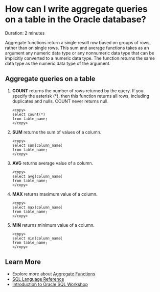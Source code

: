 # How can I write aggregate queries on a table in the Oracle database?

Duration: 2 minutes

Aggregate functions return a single result row based on groups of rows, rather than on single rows. This sum and average functions takes as an argument any numeric data type or any nonnumeric data type that can be implicitly converted to a numeric data type. The function returns the same data type as the numeric data type of the argument.

## Aggregate queries on a table

1. **COUNT** returns the number of rows returned by the query. If you specify the asterisk (*), then this function returns all rows, including duplicates and nulls. COUNT never returns null.

    ```
    <copy>
    select count(*)
    from table_name;
    </copy>
    ```

2. **SUM** returns the sum of values of a column.

    ```
    <copy>
    select sum(column_name)
    from table_name;
    </copy>
    ```

3. **AVG** returns average value of a column.

    ```
    <copy>
    select avg(column_name)
    from table_name;
    </copy>
    ```

4. **MAX** returns maximum value of a column.

    ```
    <copy>
    select max(column_name)
    from table_name;
    </copy>
    ```

5. **MIN** returns minimum value of a column.

    ```
    <copy>
    select min(column_name)
    from table_name;
    </copy>
    ```

## Learn More

* Explore more about [Aggregate Functions](https://docs.oracle.com/database/121/SQLRF/functions003.htm#SQLRF20035)
* [SQL Language Reference](https://docs.oracle.com/en/database/oracle/oracle-database/12.2/sqlrf/Introduction-to-Oracle-SQL.html#GUID-049B7AE8-11E1-4110-B3E4-D117907D77AC)
* [Introduction to Oracle SQL Workshop](https://livelabs.oracle.com/pls/apex/dbpm/r/livelabs/view-workshop?wid=943)
